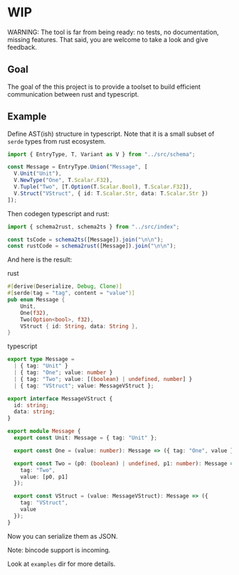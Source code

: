 # WIP

WARNING: The tool is far from being ready: no tests, no documentation, missing features. That said, you are welcome to take a look and give feedback.

## Goal

The goal of the this project is to provide a toolset to build efficient communication between rust and typescript.

## Example

Define AST(ish) structure in typescript. Note that it is a small subset of `serde` types from rust ecosystem.

```ts
import { EntryType, T, Variant as V } from "../src/schema";

const Message = EntryType.Union("Message", [
  V.Unit("Unit"),
  V.NewType("One", T.Scalar.F32),
  V.Tuple("Two", [T.Option(T.Scalar.Bool), T.Scalar.F32]),
  V.Struct("VStruct", { id: T.Scalar.Str, data: T.Scalar.Str })
]);
```

Then codegen typescript and rust:

```ts
import { schema2rust, schema2ts } from "../src/index";

const tsCode = schema2ts([Message]).join("\n\n");
const rustCode = schema2rust([Message]).join("\n\n");
```

And here is the result:

rust

```rs
#[derive(Deserialize, Debug, Clone)]
#[serde(tag = "tag", content = "value")]
pub enum Message {
    Unit,
    One(f32),
    Two(Option<bool>, f32),
    VStruct { id: String, data: String },
}
```

typescript

```ts
export type Message =
  | { tag: "Unit" }
  | { tag: "One"; value: number }
  | { tag: "Two"; value: [(boolean) | undefined, number] }
  | { tag: "VStruct"; value: MessageVStruct };

export interface MessageVStruct {
  id: string;
  data: string;
}

export module Message {
  export const Unit: Message = { tag: "Unit" };

  export const One = (value: number): Message => ({ tag: "One", value });

  export const Two = (p0: (boolean) | undefined, p1: number): Message => ({
    tag: "Two",
    value: [p0, p1]
  });

  export const VStruct = (value: MessageVStruct): Message => ({
    tag: "VStruct",
    value
  });
}
```

Now you can serialize them as JSON.

Note: bincode support is incoming.

Look at `examples` dir for more details.
